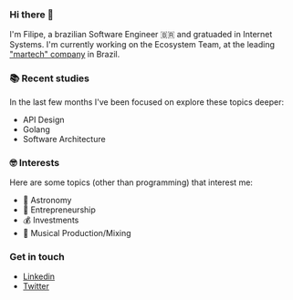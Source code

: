 ### Hi there 👋

I'm Filipe, a brazilian Software Engineer :brazil: and gratuaded in Internet Systems. I'm currently working on the Ecosystem Team, at the leading ["martech" company](https://martechtoday.com/library/what-is-martech) in Brazil.

### :books: Recent studies

In the last few months I've been focused on explore these topics deeper:

- API Design
- Golang
- Software Architecture

### :nerd_face: Interests

Here are some topics (other than programming) that interest me:

- :telescope: Astronomy
- :briefcase: Entrepreneurship
- :moneybag: Investments
- :musical_note: Musical Production/Mixing

### Get in touch

 - [Linkedin](https://www.linkedin.com/in/filipemn/)
 - [Twitter](https://twitter.com/filipemn)
